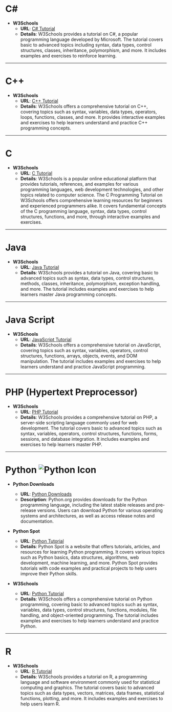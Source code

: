 # C#

- **W3Schools**
  - **URL**: [C# Tutorial](https://www.w3schools.com/cs/index.php)
  - **Details**: W3Schools provides a tutorial on C#, a popular programming language developed by Microsoft. The tutorial covers basic to advanced topics including syntax, data types, control structures, classes, inheritance, polymorphism, and more. It includes examples and exercises to reinforce learning.

---

# C++

- **W3Schools**
  - **URL**: [C++ Tutorial](https://www.w3schools.com/cpp/default.asp)
  - **Details**: W3Schools offers a comprehensive tutorial on C++, covering topics such as syntax, variables, data types, operators, loops, functions, classes, and more. It provides interactive examples and exercises to help learners understand and practice C++ programming concepts.

---

# C

- **W3Schools**
  - **URL**: [C Tutorial](https://www.w3schools.com/c/index.php)
  - **Details**: W3Schools is a popular online educational platform that provides tutorials, references, and examples for various programming languages, web development technologies, and other topics related to computer science. The C Programming Tutorial on W3Schools offers comprehensive learning resources for beginners and experienced programmers alike. It covers fundamental concepts of the C programming language, syntax, data types, control structures, functions, and more, through interactive examples and exercises.

---

# Java

- **W3Schools**
  - **URL**: [Java Tutorial](https://www.w3schools.com/java/default.asp)
  - **Details**: W3Schools provides a tutorial on Java, covering basic to advanced topics such as syntax, data types, control structures, methods, classes, inheritance, polymorphism, exception handling, and more. The tutorial includes examples and exercises to help learners master Java programming concepts.

---

# Java Script

- **W3Schools**
  - **URL**: [JavaScript Tutorial](https://www.w3schools.com/js/default.asp)
  - **Details**: W3Schools offers a comprehensive tutorial on JavaScript, covering topics such as syntax, variables, operators, control structures, functions, arrays, objects, events, and DOM manipulation. The tutorial includes examples and exercises to help learners understand and practice JavaScript programming.

---

# PHP (Hypertext Preprocessor)

- **W3Schools**
  - **URL**: [PHP Tutorial](https://www.w3schools.com/php/default.asp)
  - **Details**: W3Schools provides a comprehensive tutorial on PHP, a server-side scripting language commonly used for web development. The tutorial covers basic to advanced topics such as syntax, variables, operators, control structures, functions, forms, sessions, and database integration. It includes examples and exercises to help learners master PHP.

---

# Python ![Python Icon](https://www.python.org/static/apple-touch-icon-144x144-precomposed.png)

- **Python Downloads**
  - **URL**: [Python Downloads](https://www.python.org/downloads/)
  - **Description**: Python.org provides downloads for the Python programming language, including the latest stable releases and pre-release versions. Users can download Python for various operating systems and architectures, as well as access release notes and documentation.


- **Python Spot**
  - **URL**: [Python Tutorial](https://pythonspot.com/)
  - **Details**: Python Spot is a website that offers tutorials, articles, and resources for learning Python programming. It covers various topics such as Python basics, data structures, algorithms, web development, machine learning, and more. Python Spot provides tutorials with code examples and practical projects to help users improve their Python skills.


- **W3Schools**
  - **URL**: [Python Tutorial](https://www.w3schools.com/python/)
  - **Details**: W3Schools offers a comprehensive tutorial on Python programming, covering basic to advanced topics such as syntax, variables, data types, control structures, functions, modules, file handling, and object-oriented programming. The tutorial includes examples and exercises to help learners understand and practice Python.

---

# R

- **W3Schools**
  - **URL**: [R Tutorial](https://www.w3schools.com/r/default.asp)
  - **Details**: W3Schools provides a tutorial on R, a programming language and software environment commonly used for statistical computing and graphics. The tutorial covers basic to advanced topics such as data types, vectors, matrices, data frames, statistical functions, plotting, and more. It includes examples and exercises to help users learn R.
